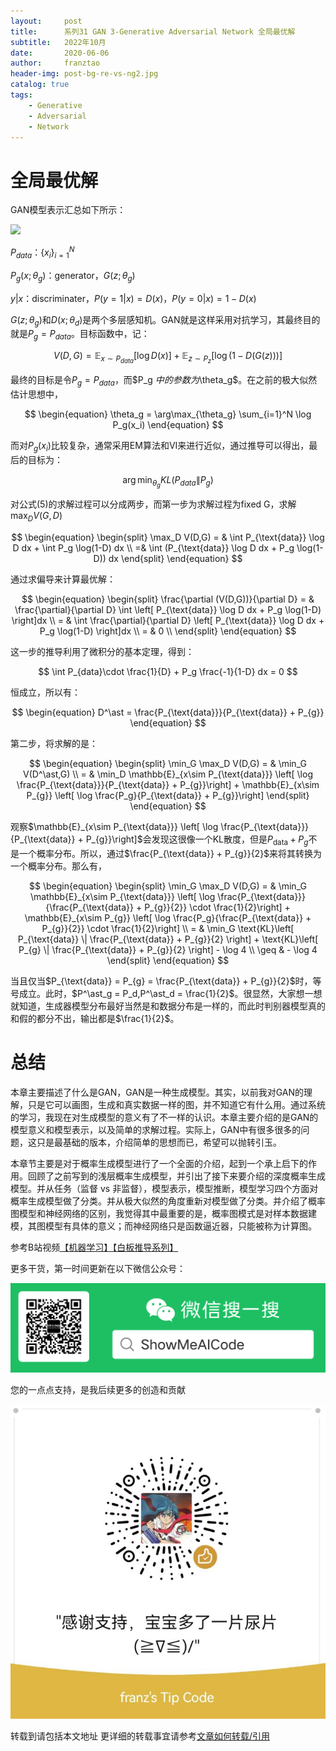 ```yaml
---
layout:     post
title:      系列31 GAN 3-Generative Adversarial Network 全局最优解
subtitle:   2022年10月
date:       2020-06-06
author:     franztao
header-img: post-bg-re-vs-ng2.jpg
catalog: true
tags:
    - Generative
    - Adversarial
    - Network
---
```


# 全局最优解

GAN模型表示汇总如下所示：

![](C:\Users\franztao\AppData\Roaming\marktext\images\2022-12-10-23-51-38-image.png)

$P_{data}$：$\{x_i\}_{i=1}^N$

$P_g(x;\theta_g)$：generator，$G(z;\theta_g)$

$y|x$：discriminater，$P(y=1|x)=D(x)$，$P(y=0|x)=1-D(x)$

$G(z;\theta_g)$和$D(x;\theta_d)$是两个多层感知机。GAN就是这样采用对抗学习，其最终目的就是$P_g = P_{data}$。目标函数中，记：

$$
\begin{equation}
    V(D,G) = \mathbb{E}_{x\sim P_{data}}[\log D(x)] + \mathbb{E}_{z\sim P_{z}}[\log (1-D(G(z)))]
\end{equation}
$$

最终的目标是令$P_g = P_{data}$，而$P_g $中的参数为$\theta_g$。在之前的极大似然估计思想中，

$$
\begin{equation}
    \theta_g = \arg\max_{\theta_g} \sum_{i=1}^N \log P_g(x_i)
\end{equation}
$$

而对$P_g(x_i)$比较复杂，通常采用EM算法和VI来进行近似，通过推导可以得出，最后的目标为：

$$
\arg\min_{\theta_g}KL(P_{data}\|P_g)
$$

对公式(5)的求解过程可以分成两步，而第一步为求解过程为fixed G，求解$\max_D V(G,D)$

$$
\begin{equation}
    \begin{split}
        \max_D V(D,G) = & \int P_{\text{data}} \log D dx + \int P_g \log(1-D) dx \\
        =& \int (P_{\text{data}} \log D dx + P_g \log(1-D)) dx
    \end{split}
\end{equation}
$$

通过求偏导来计算最优解：

$$
\begin{equation}
    \begin{split}
        \frac{\partial (V(D,G))}{\partial D} = & \frac{\partial}{\partial D} \int \left[ P_{\text{data}} \log D dx + P_g \log(1-D) \right]dx \\
        = &  \int \frac{\partial}{\partial D} \left[ P_{\text{data}} \log D dx + P_g \log(1-D) \right]dx \\
        = & 0 \\
    \end{split}
\end{equation}
$$

这一步的推导利用了微积分的基本定理，得到：

$$
\int P_{data}\cdot \frac{1}{D} + P_g \frac{-1}{1-D} dx = 0
$$

恒成立，所以有：

$$
\begin{equation}
    D^\ast = \frac{P_{\text{data}}}{P_{\text{data}} + P_{g}}
\end{equation}
$$

第二步，将求解的是：

$$
\begin{equation}
    \begin{split}
        \min_G \max_D V(D,G) = & \min_G V(D^\ast,G) \\
        = & \min_D \mathbb{E}_{x\sim P_{\text{data}}} \left[   \log \frac{P_{\text{data}}}{P_{\text{data}} + P_{g}}\right] + \mathbb{E}_{x\sim P_{g}} \left[   \log \frac{P_g}{P_{\text{data}} + P_{g}}\right]
    \end{split}
\end{equation}
$$

观察$\mathbb{E}_{x\sim P_{\text{data}}} \left[   \log \frac{P_{\text{data}}}{P_{\text{data}} + P_{g}}\right]$会发现这很像一个KL散度，但是$P_{\text{data}} + P_{g}$不是一个概率分布。所以，通过$\frac{P_{\text{data}} + P_{g}}{2}$来将其转换为一个概率分布。那么有，

$$
\begin{equation}
\begin{split}
    \min_G \max_D V(D,G) = & \min_G \mathbb{E}_{x\sim P_{\text{data}}} \left[   \log \frac{P_{\text{data}}}{\frac{P_{\text{data}} + P_{g}}{2}} \cdot \frac{1}{2}\right] + \mathbb{E}_{x\sim P_{g}} \left[   \log \frac{P_g}{\frac{P_{\text{data}} + P_{g}}{2}} \cdot \frac{1}{2}\right] \\
    = & \min_G \text{KL}\left[ P_{\text{data}} \| \frac{P_{\text{data}} + P_{g}}{2} \right] + \text{KL}\left[ P_{g} \| \frac{P_{\text{data}} + P_{g}}{2} \right] - \log 4 \\
    \geq & - \log 4
\end{split}
\end{equation}
$$

当且仅当$P_{\text{data}}  = P_{g} = \frac{P_{\text{data}} + P_{g}}{2}$时，等号成立。此时，$P^\ast_g = P_d,P^\ast_d = \frac{1}{2}$。很显然，大家想一想就知道，生成器模型分布最好当然是和数据分布是一样的，而此时判别器模型真的和假的都分不出，输出都是$\frac{1}{2}$。

# 总结

本章主要描述了什么是GAN，GAN是一种生成模型。其实，以前我对GAN的理解，只是它可以画图，生成和真实数据一样的图，并不知道它有什么用。通过系统的学习，我现在对生成模型的意义有了不一样的认识。本章主要介绍的是GAN的模型意义和模型表示，以及简单的求解过程。实际上，GAN中有很多很多的问题，这只是最基础的版本，介绍简单的思想而已，希望可以抛转引玉。

本章节主要是对于概率生成模型进行了一个全面的介绍，起到一个承上启下的作用。回顾了之前写到的浅层概率生成模型，并引出了接下来要介绍的深度概率生成模型。并从任务（监督 vs 非监督），模型表示，模型推断，模型学习四个方面对概率生成模型做了分类。并从极大似然的角度重新对模型做了分类。并介绍了概率图模型和神经网络的区别，我觉得其中最重要的是，概率图模式是对样本数据建模，其图模型有具体的意义；而神经网络只是函数逼近器，只能被称为计算图。

参考B站视频[【机器学习】【白板推导系列】](https://space.bilibili.com/97068901)

更多干货，第一时间更新在以下微信公众号：

![](https://raw.githubusercontent.com/franztao/blog_picture/main/marktext/2023-01-10-23-44-06-image.png)

您的一点点支持，是我后续更多的创造和贡献

![](https://raw.githubusercontent.com/franztao/blog_picture/main/marktext/2023-01-10-23-43-17-image.png)

转载到请包括本文地址
更详细的转载事宜请参考[文章如何转载/引用](https://franztao.github.io/2022/12/04/%E6%96%87%E7%AB%A0%E5%A6%82%E4%BD%95%E8%BD%AC%E8%BD%BD%E5%92%8C%E5%BC%95%E7%94%A8/)
